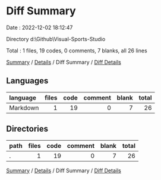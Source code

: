 # Diff Summary

Date : 2022-12-02 18:12:47

Directory d:\\Github\\Visual-Sports-Studio

Total : 1 files,  19 codes, 0 comments, 7 blanks, all 26 lines

[Summary](results.md) / [Details](details.md) / Diff Summary / [Diff Details](diff-details.md)

## Languages
| language | files | code | comment | blank | total |
| :--- | ---: | ---: | ---: | ---: | ---: |
| Markdown | 1 | 19 | 0 | 7 | 26 |

## Directories
| path | files | code | comment | blank | total |
| :--- | ---: | ---: | ---: | ---: | ---: |
| . | 1 | 19 | 0 | 7 | 26 |

[Summary](results.md) / [Details](details.md) / Diff Summary / [Diff Details](diff-details.md)